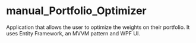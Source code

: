 manual_Portfolio_Optimizer
==========================

Application that allows the user to optimize the weights on their portfolio. It uses Entity Framework, an MVVM pattern and WPF UI. 


